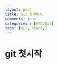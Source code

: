 ```yaml
---
layout: post
title: Git 첫페이지 
comments: true
categories : [ETC/Git]
tags: [git, start,]
---
```


# git 첫시작